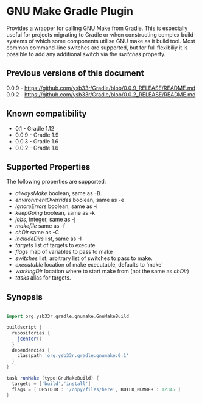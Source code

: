 

GNU Make Gradle Plugin
======================

Provides a wrapper for calling GNU Make from Gradle. This is especially useful
for projects migrating to Gradle or when constructing complex build systems of which
some components utilise GNU make as it build tool. Most common command-line switches
are supported, but for full flexibiliy it is possible to add any additional switch via 
the *switches* property.

Previous versions of this document
----------------------------------

0.0.9 - https://github.com/ysb33r/Gradle/blob/0.0.9_RELEASE/README.md
0.0.2 - https://github.com/ysb33r/Gradle/blob/0.0.2_RELEASE/README.md

Known compatibility
-------------------

+ 0.1 - Gradle 1.12
+ 0.0.9 - Gradle 1.9
+ 0.0.3 - Gradle 1.6
+ 0.0.2 - Gradle 1.6


Supported Properties
--------------------
The following properties are supported:

   + *alwaysMake* boolean, same as -B.
   + *environmentOverrides* boolean, same as -e
   + *ignoreErrors* boolean, same as -i
   + *keepGoing* boolean, same as -k
   + *jobs*, integer, same as -j
   + *makefile* same as -f
   + *chDir* same as -C
   + *includeDirs* list, same as -I
   + *targets* list of targets to execute 
   + *flags* map of variables to pass to make
   + *switches* list, arbitrary list of switches to pass to make. 
   + *executable* location of make executable, defaults to 'make'       
   + *workingDir* location where to start make from (not the same as *chDir*)
   + *tasks* alias for targets.
   
Synopsis
--------
```groovy

import org.ysb33r.gradle.gnumake.GnuMakeBuild

buildscript { 
  repositories {
	jcenter()
  }  
  dependencies {
    classpath 'org.ysb33r.gradle:gnumake:0.1'
  }
}

task runMake (type:GnuMakeBuild) {
  targets = ['build','install']
  flags = [ DESTDIR : '/copy/files/here', BUILD_NUMBER : 12345 ]
}
```
